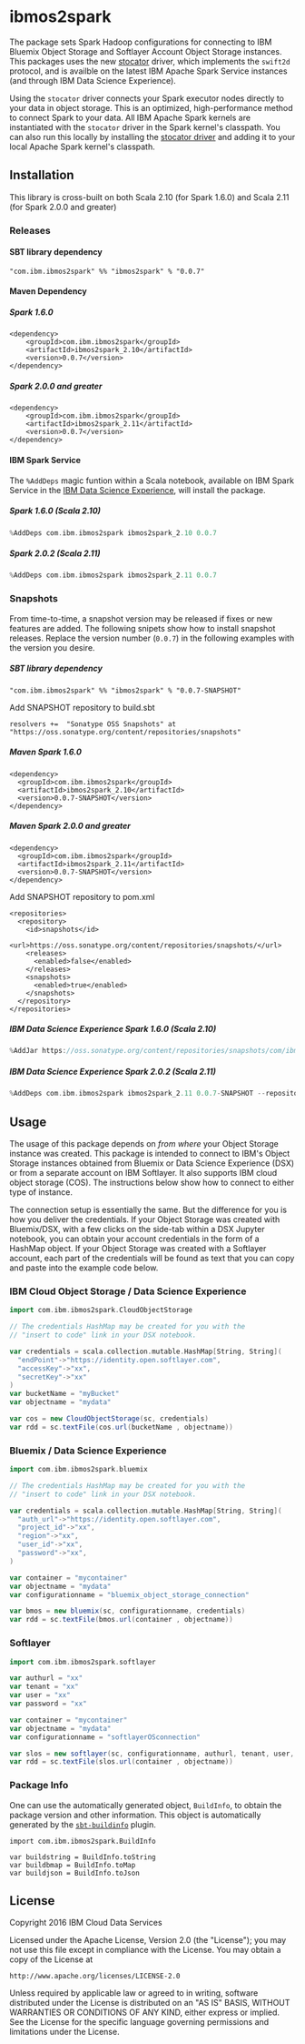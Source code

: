 # ibmos2spark

The package sets Spark Hadoop configurations for connecting to
IBM Bluemix Object Storage and Softlayer Account Object Storage instances. This packages uses the new [stocator](https://github.com/SparkTC/stocator) driver, which implements the `swift2d` protocol, and is availble
on the latest IBM Apache Spark Service instances (and through IBM Data Science Experience).

Using the `stocator` driver connects your Spark executor nodes directly
to your data in object storage.
This is an optimized, high-performance method to connect Spark to your data. All IBM Apache Spark kernels
are instantiated with the `stocator` driver in the Spark kernel's classpath.
You can also run this locally by installing the [stocator driver](https://github.com/SparkTC/stocator)
and adding it to your local Apache Spark kernel's classpath.


## Installation

This library is cross-built on both Scala 2.10 (for Spark 1.6.0) and Scala 2.11 (for Spark 2.0.0 and greater)

### Releases

#### SBT library dependency

```
"com.ibm.ibmos2spark" %% "ibmos2spark" % "0.0.7"
```

#### Maven Dependency

##### Spark 1.6.0

```
<dependency>
    <groupId>com.ibm.ibmos2spark</groupId>
    <artifactId>ibmos2spark_2.10</artifactId>
    <version>0.0.7</version>
</dependency>
```

##### Spark 2.0.0 and greater

```
<dependency>
    <groupId>com.ibm.ibmos2spark</groupId>
    <artifactId>ibmos2spark_2.11</artifactId>
    <version>0.0.7</version>
</dependency>
```


#### IBM Spark Service  

The `%AddDeps` magic funtion within a Scala notebook, available on IBM Spark Service in the [IBM
Data Science Experience](http://datascience.ibm.com), will install the package.


##### Spark 1.6.0 (Scala 2.10)

```scala
%AddDeps com.ibm.ibmos2spark ibmos2spark_2.10 0.0.7
```

##### Spark 2.0.2 (Scala 2.11)

```scala
%AddDeps com.ibm.ibmos2spark ibmos2spark_2.11 0.0.7
```



### Snapshots

From time-to-time, a snapshot version may be released if fixes or new features are added.
The following snipets show how to install snapshot releases.
Replace the version number (`0.0.7`) in the following examples with the version you desire.

##### SBT library dependency

```
"com.ibm.ibmos2spark" %% "ibmos2spark" % "0.0.7-SNAPSHOT"
```

Add SNAPSHOT repository to build.sbt

```
resolvers +=  "Sonatype OSS Snapshots" at "https://oss.sonatype.org/content/repositories/snapshots"
```

##### Maven Spark 1.6.0

```
<dependency>
  <groupId>com.ibm.ibmos2spark</groupId>
  <artifactId>ibmos2spark_2.10</artifactId>
  <version>0.0.7-SNAPSHOT</version>
</dependency>
```

##### Maven Spark 2.0.0 and greater

```
<dependency>
  <groupId>com.ibm.ibmos2spark</groupId>
  <artifactId>ibmos2spark_2.11</artifactId>
  <version>0.0.7-SNAPSHOT</version>
</dependency>
```

Add SNAPSHOT repository to pom.xml

```
<repositories>
  <repository>
    <id>snapshots</id>
    <url>https://oss.sonatype.org/content/repositories/snapshots/</url>
    <releases>
      <enabled>false</enabled>
    </releases>
    <snapshots>
      <enabled>true</enabled>
    </snapshots>
  </repository>
</repositories>
```


##### IBM Data Science Experience Spark 1.6.0 (Scala 2.10)

```scala
%AddJar https://oss.sonatype.org/content/repositories/snapshots/com/ibm/ibmos2spark/ibmos2spark_2.10/0.0.7-SNAPSHOT/ibmos2spark_2.10-0.0.7-SNAPSHOT.jar -f
```

##### IBM Data Science Experience Spark 2.0.2 (Scala 2.11)

```scala
%AddDeps com.ibm.ibmos2spark ibmos2spark_2.11 0.0.7-SNAPSHOT --repository https://oss.sonatype.org/content/repositories/snapshots/
```

## Usage

The usage of this package depends on *from where* your Object Storage instance was created. This package
is intended to connect to IBM's Object Storage instances obtained from Bluemix or Data Science Experience
(DSX) or from a separate account on IBM Softlayer. It also supports IBM cloud object storage (COS).
The instructions below show how to connect to either type of instance.

The connection setup is essentially the same. But the difference for you is how you deliver the
credentials. If your Object Storage was created with Bluemix/DSX, with a few clicks on the side-tab
within a DSX Jupyter notebook, you can obtain your account credentials in the form of a HashMap object.
If your Object Storage was created with a Softlayer account, each part of the credentials will
be found as text that you can copy and paste into the example code below.

### IBM Cloud Object Storage / Data Science Experience
```scala
import com.ibm.ibmos2spark.CloudObjectStorage

// The credentials HashMap may be created for you with the
// "insert to code" link in your DSX notebook.

var credentials = scala.collection.mutable.HashMap[String, String](
  "endPoint"->"https://identity.open.softlayer.com",
  "accessKey"->"xx",
  "secretKey"->"xx"
)
var bucketName = "myBucket"
var objectname = "mydata"

var cos = new CloudObjectStorage(sc, credentials)
var rdd = sc.textFile(cos.url(bucketName , objectname))
```


### Bluemix / Data Science Experience


```scala
import com.ibm.ibmos2spark.bluemix

// The credentials HashMap may be created for you with the
// "insert to code" link in your DSX notebook.

var credentials = scala.collection.mutable.HashMap[String, String](
  "auth_url"->"https://identity.open.softlayer.com",
  "project_id"->"xx",
  "region"->"xx",
  "user_id"->"xx",
  "password"->"xx",
)

var container = "mycontainer"
var objectname = "mydata"
var configurationname = "bluemix_object_storage_connection"

var bmos = new bluemix(sc, configurationname, credentials)
var rdd = sc.textFile(bmos.url(container , objectname))

```


### Softlayer



```scala
import com.ibm.ibmos2spark.softlayer

var authurl = "xx"
var tenant = "xx"
var user = "xx"
var password = "xx"

var container = "mycontainer"
var objectname = "mydata"
var configurationname = "softlayerOSconnection"

var slos = new softlayer(sc, configurationname, authurl, tenant, user, password)
var rdd = sc.textFile(slos.url(container , objectname))

```

### Package Info

One can use the automatically generated object, `BuildInfo`, to obtain the package version
and other information. This object is automatically generated by the
[`sbt-buildinfo`](https://github.com/sbt/sbt-buildinfo) plugin.

```
import com.ibm.ibmos2spark.BuildInfo

var buildstring = BuildInfo.toString
var buildbmap = BuildInfo.toMap
var buildjson = BuildInfo.toJson
```

## License

Copyright 2016 IBM Cloud Data Services

Licensed under the Apache License, Version 2.0 (the "License");
you may not use this file except in compliance with the License.
You may obtain a copy of the License at

    http://www.apache.org/licenses/LICENSE-2.0

Unless required by applicable law or agreed to in writing, software
distributed under the License is distributed on an "AS IS" BASIS,
WITHOUT WARRANTIES OR CONDITIONS OF ANY KIND, either express or implied.
See the License for the specific language governing permissions and
limitations under the License.
